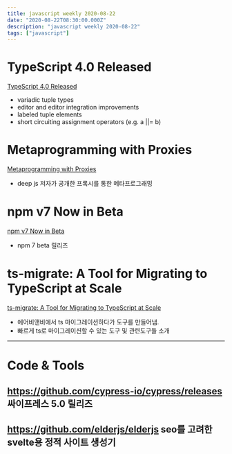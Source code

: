 ```yaml
---
title: javascript weekly 2020-08-22
date: "2020-08-22T08:30:00.000Z"
description: "javascript weekly 2020-08-22"
tags: ["javascript"]
---
```


# TypeScript 4.0 Released
<a href="https://devblogs.microsoft.com/typescript/announcing-typescript-4-0/" target="_blank">TypeScript 4.0 Released</a>
- variadic tuple types
- editor and editor integration improvements
- labeled tuple elements
- short circuiting assignment operators (e.g. a ||= b)

# Metaprogramming with Proxies
<a href="https://exploringjs.com/deep-js/ch_proxies.html" target="_blank">Metaprogramming with Proxies</a>
- deep js 저자가 공개한 프록시를 통한 메타프로그래밍

# npm v7 Now in Beta
<a href="https://blog.npmjs.org/post/626173315965468672/npm-v7-series-beta-release-and-semver-major" target="_blank">npm v7 Now in Beta</a>
- npm 7 beta 릴리즈

# ts-migrate: A Tool for Migrating to TypeScript at Scale
<a href="https://medium.com/airbnb-engineering/ts-migrate-a-tool-for-migrating-to-typescript-at-scale-cd23bfeb5cc" target="_blank">ts-migrate: A Tool for Migrating to TypeScript at Scale</a>
- 에어비앤비에서 ts 마이그레이션하다가 도구를 만들어냄.
- 빠르게 ts로 마이그레이션할 수 있는 도구 및 관련도구들 소개
<hr>

# Code & Tools

## https://github.com/cypress-io/cypress/releases 싸이프레스 5.0 릴리즈

## https://github.com/elderjs/elderjs seo를 고려한 svelte용 정적 사이트 생성기